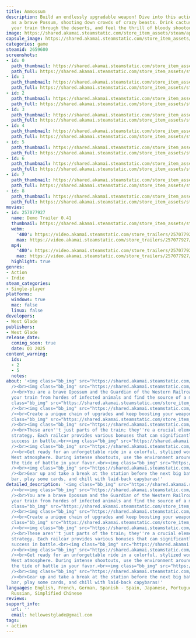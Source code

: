 ```yaml
---
title: Ammossum
description: Build an endlessly upgradable weapon! Dive into this action roguelike
  as a brave Possum, shooting down crowds of crazy beasts. Drink cactus booze, ride
  your train through the deserts, and feel the thrill of bloody shootouts!
image: https://shared.akamai.steamstatic.com/store_item_assets/steam/apps/2659600/header.jpg?t=1732987711
capsule_image: https://shared.akamai.steamstatic.com/store_item_assets/steam/apps/2659600/25ac79e48ea11d7afff087242acf44bade3b0616/capsule_231x87.jpg?t=1732987711
categories: game
steamid: 2659600
screenshots:
- id: 0
  path_thumbnail: https://shared.akamai.steamstatic.com/store_item_assets/steam/apps/2659600/ss_c2240016d29519c3814a72efbd26b0e3e870984a.600x338.jpg?t=1732987711
  path_full: https://shared.akamai.steamstatic.com/store_item_assets/steam/apps/2659600/ss_c2240016d29519c3814a72efbd26b0e3e870984a.1920x1080.jpg?t=1732987711
- id: 1
  path_thumbnail: https://shared.akamai.steamstatic.com/store_item_assets/steam/apps/2659600/ss_669990316dcebf7074bcbd613c5f9fdf287421ee.600x338.jpg?t=1732987711
  path_full: https://shared.akamai.steamstatic.com/store_item_assets/steam/apps/2659600/ss_669990316dcebf7074bcbd613c5f9fdf287421ee.1920x1080.jpg?t=1732987711
- id: 2
  path_thumbnail: https://shared.akamai.steamstatic.com/store_item_assets/steam/apps/2659600/ss_8be032c0b7c92ac917e9bcb066a5d3fb75743098.600x338.jpg?t=1732987711
  path_full: https://shared.akamai.steamstatic.com/store_item_assets/steam/apps/2659600/ss_8be032c0b7c92ac917e9bcb066a5d3fb75743098.1920x1080.jpg?t=1732987711
- id: 3
  path_thumbnail: https://shared.akamai.steamstatic.com/store_item_assets/steam/apps/2659600/ss_08ed6bd9a9de63d8fc33c11168480f0b5cbfff39.600x338.jpg?t=1732987711
  path_full: https://shared.akamai.steamstatic.com/store_item_assets/steam/apps/2659600/ss_08ed6bd9a9de63d8fc33c11168480f0b5cbfff39.1920x1080.jpg?t=1732987711
- id: 4
  path_thumbnail: https://shared.akamai.steamstatic.com/store_item_assets/steam/apps/2659600/ss_93d4ce900259b7d421db3614ef5e59ff5eb43e4d.600x338.jpg?t=1732987711
  path_full: https://shared.akamai.steamstatic.com/store_item_assets/steam/apps/2659600/ss_93d4ce900259b7d421db3614ef5e59ff5eb43e4d.1920x1080.jpg?t=1732987711
- id: 5
  path_thumbnail: https://shared.akamai.steamstatic.com/store_item_assets/steam/apps/2659600/ss_cc1db34f6f337a7db52c1dd417d455c2550bbe8b.600x338.jpg?t=1732987711
  path_full: https://shared.akamai.steamstatic.com/store_item_assets/steam/apps/2659600/ss_cc1db34f6f337a7db52c1dd417d455c2550bbe8b.1920x1080.jpg?t=1732987711
- id: 6
  path_thumbnail: https://shared.akamai.steamstatic.com/store_item_assets/steam/apps/2659600/ss_d7eb56037fd19cc957132a779457cd9954881977.600x338.jpg?t=1732987711
  path_full: https://shared.akamai.steamstatic.com/store_item_assets/steam/apps/2659600/ss_d7eb56037fd19cc957132a779457cd9954881977.1920x1080.jpg?t=1732987711
- id: 7
  path_thumbnail: https://shared.akamai.steamstatic.com/store_item_assets/steam/apps/2659600/ss_39778964267ff6d96768ad23004eef84eaae36c1.600x338.jpg?t=1732987711
  path_full: https://shared.akamai.steamstatic.com/store_item_assets/steam/apps/2659600/ss_39778964267ff6d96768ad23004eef84eaae36c1.1920x1080.jpg?t=1732987711
- id: 8
  path_thumbnail: https://shared.akamai.steamstatic.com/store_item_assets/steam/apps/2659600/ss_a7543242be47fb81c844271eb74c47bdfb7805d6.600x338.jpg?t=1732987711
  path_full: https://shared.akamai.steamstatic.com/store_item_assets/steam/apps/2659600/ss_a7543242be47fb81c844271eb74c47bdfb7805d6.1920x1080.jpg?t=1732987711
movies:
- id: 257077927
  name: Demo Trailer 0.41
  thumbnail: https://shared.akamai.steamstatic.com/store_item_assets/steam/apps/257077927/868f20e0572f3025424e52df30dfbaaba13fd949/movie_600x337.jpg?t=1732987704
  webm:
    '480': https://video.akamai.steamstatic.com/store_trailers/257077927/movie480_vp9.webm?t=1732987704
    max: https://video.akamai.steamstatic.com/store_trailers/257077927/movie_max_vp9.webm?t=1732987704
  mp4:
    '480': https://video.akamai.steamstatic.com/store_trailers/257077927/movie480.mp4?t=1732987704
    max: https://video.akamai.steamstatic.com/store_trailers/257077927/movie_max.mp4?t=1732987704
  highlight: true
genres:
- Action
- Indie
steam_categories:
- Single-player
platforms:
  windows: true
  mac: false
  linux: false
developers:
- West Glade
publishers:
- West Glade
release_date:
  coming_soon: true
  date: Q1 2025
content_warning:
  ids:
  - 2
  - 5
  notes:
about: '<img class="bb_img" src="https://shared.akamai.steamstatic.com/store_item_assets/steam/apps/2659600/extras/1blockHEng.png?t=1732987711"
  /><br><img class="bb_img" src="https://shared.akamai.steamstatic.com/store_item_assets/steam/apps/2659600/extras/Gif1block.gif?t=1732987711"
  /><br>You are a brave Opossum and the Guardian of the Western Railroads. Protect
  your train from hordes of infected animals and find the source of a mysterious plague.<br><img
  class="bb_img" src="https://shared.akamai.steamstatic.com/store_item_assets/steam/apps/2659600/extras/2blockHEng.png?t=1732987711"
  /><br><img class="bb_img" src="https://shared.akamai.steamstatic.com/store_item_assets/steam/apps/2659600/extras/NewGIF2block.gif?t=1732987711"
  /><br>Create a unique chain of upgrades and keep boosting your weapons forever!<br><img
  class="bb_img" src="https://shared.akamai.steamstatic.com/store_item_assets/steam/apps/2659600/extras/3blockHEng.png?t=1732987711"
  /><br><img class="bb_img" src="https://shared.akamai.steamstatic.com/store_item_assets/steam/apps/2659600/extras/Gif3Block.gif?t=1732987711"
  /><br>These aren''t just parts of the train; they''re a crucial element of your
  strategy. Each railcar provides various bonuses that can significantly impact your
  success in battle.<br><img class="bb_img" src="https://shared.akamai.steamstatic.com/store_item_assets/steam/apps/2659600/extras/4blockHEng.png?t=1732987711"
  /><br><img class="bb_img" src="https://shared.akamai.steamstatic.com/store_item_assets/steam/apps/2659600/extras/Gif4block.gif?t=1732987711"
  /><br>Get ready for an unforgettable ride in a colorful, stylized world with a Wild
  West atmosphere. During intense shootouts, use the environment around you to turn
  the tide of battle in your favor.<br><img class="bb_img" src="https://shared.akamai.steamstatic.com/store_item_assets/steam/apps/2659600/extras/5blockHEng.png?t=1732987711"
  /><br><img class="bb_img" src="https://shared.akamai.steamstatic.com/store_item_assets/steam/apps/2659600/extras/Gif5BLock.gif?t=1732987711"
  /><br>Gear up and take a break at the station before the next big battle: hit the
  bar, play some cards, and chill with laid-back capybaras!'
detailed_description: '<img class="bb_img" src="https://shared.akamai.steamstatic.com/store_item_assets/steam/apps/2659600/extras/1blockHEng.png?t=1732987711"
  /><br><img class="bb_img" src="https://shared.akamai.steamstatic.com/store_item_assets/steam/apps/2659600/extras/Gif1block.gif?t=1732987711"
  /><br>You are a brave Opossum and the Guardian of the Western Railroads. Protect
  your train from hordes of infected animals and find the source of a mysterious plague.<br><img
  class="bb_img" src="https://shared.akamai.steamstatic.com/store_item_assets/steam/apps/2659600/extras/2blockHEng.png?t=1732987711"
  /><br><img class="bb_img" src="https://shared.akamai.steamstatic.com/store_item_assets/steam/apps/2659600/extras/NewGIF2block.gif?t=1732987711"
  /><br>Create a unique chain of upgrades and keep boosting your weapons forever!<br><img
  class="bb_img" src="https://shared.akamai.steamstatic.com/store_item_assets/steam/apps/2659600/extras/3blockHEng.png?t=1732987711"
  /><br><img class="bb_img" src="https://shared.akamai.steamstatic.com/store_item_assets/steam/apps/2659600/extras/Gif3Block.gif?t=1732987711"
  /><br>These aren''t just parts of the train; they''re a crucial element of your
  strategy. Each railcar provides various bonuses that can significantly impact your
  success in battle.<br><img class="bb_img" src="https://shared.akamai.steamstatic.com/store_item_assets/steam/apps/2659600/extras/4blockHEng.png?t=1732987711"
  /><br><img class="bb_img" src="https://shared.akamai.steamstatic.com/store_item_assets/steam/apps/2659600/extras/Gif4block.gif?t=1732987711"
  /><br>Get ready for an unforgettable ride in a colorful, stylized world with a Wild
  West atmosphere. During intense shootouts, use the environment around you to turn
  the tide of battle in your favor.<br><img class="bb_img" src="https://shared.akamai.steamstatic.com/store_item_assets/steam/apps/2659600/extras/5blockHEng.png?t=1732987711"
  /><br><img class="bb_img" src="https://shared.akamai.steamstatic.com/store_item_assets/steam/apps/2659600/extras/Gif5BLock.gif?t=1732987711"
  /><br>Gear up and take a break at the station before the next big battle: hit the
  bar, play some cards, and chill with laid-back capybaras!'
languages: English, French, German, Spanish - Spain, Japanese, Portuguese - Brazil,
  Russian, Simplified Chinese
reviews:
support_info:
  url: ''
  email: hellowestglade@gmail.com
tags:
- action
---
```

